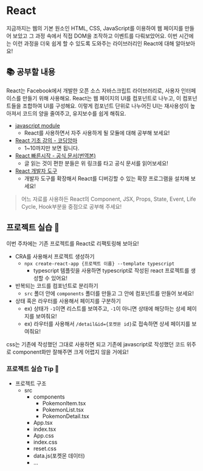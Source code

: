 # React

지금까지는 웹의 기본 원소인 HTML, CSS, JavaScript를 이용하여 웹 페이지를 만들어 보았고 그 과정 속에서 직접 DOM을 조작하고 이벤트를 다뤄보았어요. 이번 시간에는 이런 과정을 더욱 쉽게 할 수 있도록 도와주는 라이브러리인 React에 대해 알아보아요!

## 📚 공부할 내용

React는 Facebook에서 개발한 오픈 소스 자바스크립트 라이브러리로, 사용자 인터페이스를 만들기 위해 사용해요. React는 웹 페이지의 UI를 컴포넌트로 나누고, 이 컴포넌트들을 조합하여 UI를 구성해요. 이렇게 컴포넌트 단위로 나누어진 UI는 재사용성이 높아져서 코드의 양을 줄여주고, 유지보수를 쉽게 해줘요.

- [javascript module](https://ko.javascript.info/modules-intro)
  - React를 사용하면서 자주 사용하게 될 모듈에 대해 공부해 보세요!
- [React 기초 강의 - 코딩앙마](https://www.youtube.com/watch?v=05uFo_-SGXU&list=PLZKTXPmaJk8J_fHAzPLH8CJ_HO_M33e7-&index=1&ab_channel=%EC%BD%94%EB%94%A9%EC%95%99%EB%A7%88)
  - 1~10까지만 보면 됩니다.
- [React 빠른시작 - 공식 문서(번역본)](https://react-ko.dev/learn)
  - 글 읽는 것이 편한 분들은 위 링크를 타고 공식 문서를 읽어보세요!
- [React 개발자 도구](https://react-ko.dev/learn/react-developer-tools)
  - 개발자 도구를 확장해서 React를 디버깅할 수 있는 확장 프로그램을 설치해 보세요!

> 어느 자료를 사용하든 React의 Component, JSX, Props, State, Event, Life Cycle, Hook부분을 중점으로 공부해 주세요!

## 프로젝트 실습 🎈

이번 주차에는 기존 프로젝트를 React로 리팩토링해 보아요!

- CRA를 사용해서 프로젝트 생성하기
  - `npx create-react-app {프로젝트 이름} --template typescript`
    - typescript 템플릿을 사용하면 typescript로 작성된 react 프로젝트를 생성할 수 있어요!
- 반복되는 코드를 컴포넌트로 분리하기
  - `src` 폴더 안에 `components` 폴더를 만들고 그 안에 컴포넌트를 만들어 보세요!
- 상태 혹은 라우터를 사용해서 페이지를 구분하기
  - ex) 상태가 `-1`이면 리스트를 보여주고, `-1`이 아니면 상태에 해당하는 상세 페이지를 보여줘요!
  - ex) 라우터를 사용해서 `/detail&id={포켓몬 id}`로 접속하면 상세 페이지를 보여줘요!

css는 기존에 작성했던 그대로 사용하면 되고 기존에 javascript로 작성했던 코드 위주로 component화만 잘해주면 크게 어렵지 않을 거에요!

### 프로젝트 실습 Tip 📌

- 프로젝트 구조
  - src
    - components
      - PokemonItem.tsx
      - PokemonList.tsx
      - PokemonDetail.tsx
    - App.tsx
    - index.tsx
    - App.css
    - index.css
    - reset.css
    - data.js(포켓몬 데이터)
    - ...
